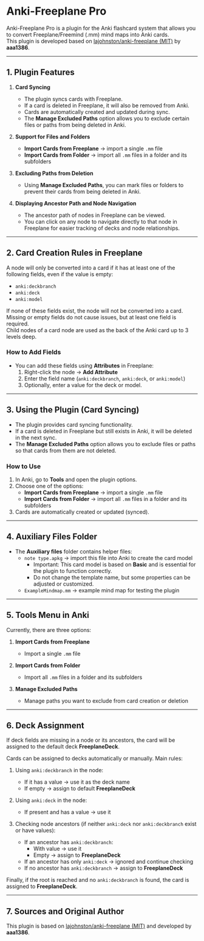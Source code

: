 # Anki-Freeplane Pro

Anki-Freeplane Pro is a plugin for the Anki flashcard system that allows you to convert Freeplane/Freemind (.mm) mind maps into Anki cards.  
This plugin is developed based on [lajohnston/anki-freeplane (MIT)](https://github.com/lajohnston/anki-freeplane) by **aaa1386**.

---

## 1. Plugin Features

1. **Card Syncing**
   - The plugin syncs cards with Freeplane.
   - If a card is deleted in Freeplane, it will also be removed from Anki.
   - Cards are automatically created and updated during sync.
   - The **Manage Excluded Paths** option allows you to exclude certain files or paths from being deleted in Anki.

2. **Support for Files and Folders**
   - **Import Cards from Freeplane** → import a single `.mm` file  
   - **Import Cards from Folder** → import all `.mm` files in a folder and its subfolders

3. **Excluding Paths from Deletion**
   - Using **Manage Excluded Paths**, you can mark files or folders to prevent their cards from being deleted in Anki.

4. **Displaying Ancestor Path and Node Navigation**
   - The ancestor path of nodes in Freeplane can be viewed.
   - You can click on any node to navigate directly to that node in Freeplane for easier tracking of decks and node relationships.

---

## 2. Card Creation Rules in Freeplane

A node will only be converted into a card if it has at least one of the following fields, even if the value is empty:

- `anki:deckbranch`
- `anki:deck`
- `anki:model`

If none of these fields exist, the node will not be converted into a card.  
Missing or empty fields do not cause issues, but at least one field is required.  
Child nodes of a card node are used as the back of the Anki card up to 3 levels deep.

### How to Add Fields

- You can add these fields using **Attributes** in Freeplane:
  1. Right-click the node → **Add Attribute**
  2. Enter the field name (`anki:deckbranch`, `anki:deck`, or `anki:model`)
  3. Optionally, enter a value for the deck or model.

---

## 3. Using the Plugin (Card Syncing)

- The plugin provides card syncing functionality.
- If a card is deleted in Freeplane but still exists in Anki, it will be deleted in the next sync.
- The **Manage Excluded Paths** option allows you to exclude files or paths so that cards from them are not deleted.

### How to Use

1. In Anki, go to **Tools** and open the plugin options.
2. Choose one of the options:
   - **Import Cards from Freeplane** → import a single `.mm` file
   - **Import Cards from Folder** → import all `.mm` files in a folder and its subfolders
3. Cards are automatically created or updated (synced).

---

## 4. Auxiliary Files Folder

- The **Auxiliary files** folder contains helper files:
  - `note type.apkg` → import this file into Anki to create the card model
    - Important: This card model is based on **Basic** and is essential for the plugin to function correctly.
    - Do not change the template name, but some properties can be adjusted or customized.
  - `ExampleMindmap.mm` → example mind map for testing the plugin

---

## 5. Tools Menu in Anki

Currently, there are three options:

1. **Import Cards from Freeplane**
   - Import a single `.mm` file

2. **Import Cards from Folder**
   - Import all `.mm` files in a folder and its subfolders

3. **Manage Excluded Paths**
   - Manage paths you want to exclude from card creation or deletion

---

## 6. Deck Assignment

If deck fields are missing in a node or its ancestors, the card will be assigned to the default deck **FreeplaneDeck**.

Cards can be assigned to decks automatically or manually. Main rules:

1. Using `anki:deckbranch` in the node:
   - If it has a value → use it as the deck name
   - If empty → assign to default **FreeplaneDeck**

2. Using `anki:deck` in the node:
   - If present and has a value → use it

3. Checking node ancestors (if neither `anki:deck` nor `anki:deckbranch` exist or have values):
   - If an ancestor has `anki:deckbranch`:
     - With value → use it
     - Empty → assign to **FreeplaneDeck**
   - If an ancestor has only `anki:deck` → ignored and continue checking
   - If no ancestor has `anki:deckbranch` → assign to **FreeplaneDeck**

Finally, if the root is reached and no `anki:deckbranch` is found, the card is assigned to **FreeplaneDeck**.

---

## 7. Sources and Original Author

This plugin is based on [lajohnston/anki-freeplane (MIT)](https://github.com/lajohnston/anki-freeplane) and developed by **aaa1386**.
